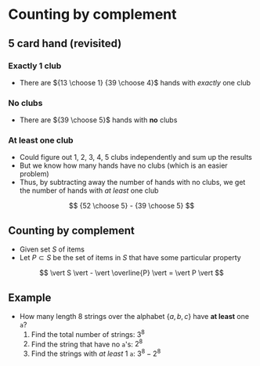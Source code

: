 # Counting by complement

## 5 card hand (revisited)

### Exactly 1 club

- There are ${13 \choose 1} {39 \choose 4}$ hands with *exactly* one club

### No clubs

- There are ${39 \choose 5}$ hands with **no** clubs

### At least one club

- Could figure out 1, 2, 3, 4, 5 clubs independently and sum up the results
- But we know how many hands have no clubs (which is an easier problem)
- Thus, by subtracting away the number of hands with no clubs, we get the number of hands with *at least* one club

$$
	{52 \choose 5} - {39 \choose 5}
$$

## Counting by complement

- Given set $S$ of items
- Let $P \subset S$ be the set of items in $S$ that have some particular property

$$
	\vert S \vert - \vert \overline{P} \vert = \vert P \vert
$$

## Example

- How many length 8 strings over the alphabet $\{a,\, b,\, c \}$ have **at least** one `a`?
	1) Find the total number of strings: $3^{8}$
	2) Find the string that have no `a`'s: $2^{8}$
	3) Find the strings with *at least* 1 `a`: $3^{8} - 2^{8}$